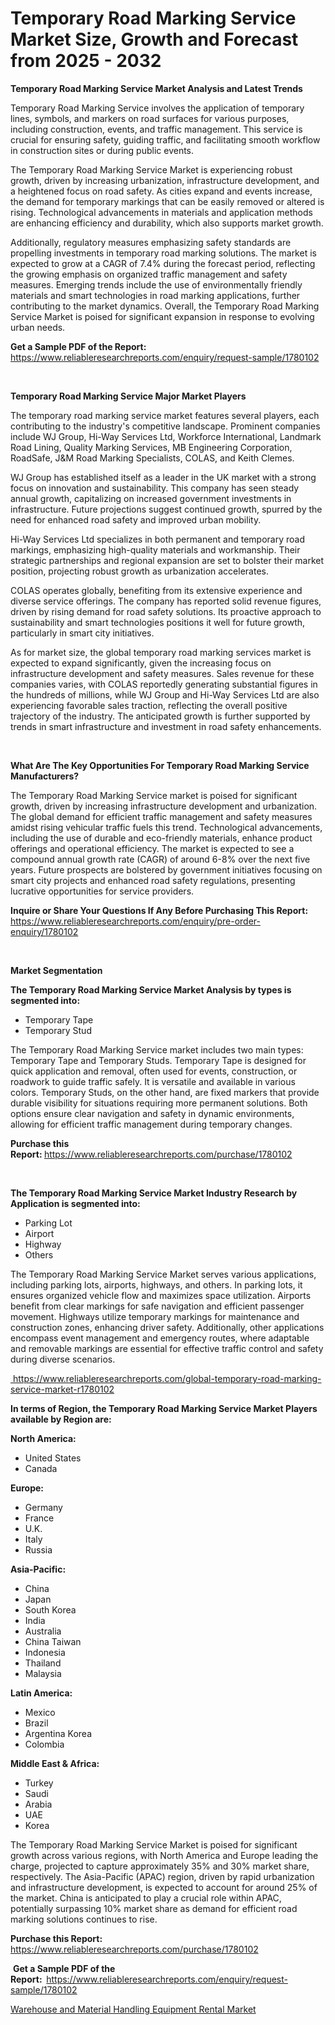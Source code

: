 <p><h1>Temporary Road Marking Service Market Size, Growth and Forecast from 2025 - 2032</h1></p><p><strong>Temporary Road Marking Service Market Analysis and Latest Trends</strong></p>
<p><p>Temporary Road Marking Service involves the application of temporary lines, symbols, and markers on road surfaces for various purposes, including construction, events, and traffic management. This service is crucial for ensuring safety, guiding traffic, and facilitating smooth workflow in construction sites or during public events.</p><p>The Temporary Road Marking Service Market is experiencing robust growth, driven by increasing urbanization, infrastructure development, and a heightened focus on road safety. As cities expand and events increase, the demand for temporary markings that can be easily removed or altered is rising. Technological advancements in materials and application methods are enhancing efficiency and durability, which also supports market growth.</p><p>Additionally, regulatory measures emphasizing safety standards are propelling investments in temporary road marking solutions. The market is expected to grow at a CAGR of 7.4% during the forecast period, reflecting the growing emphasis on organized traffic management and safety measures. Emerging trends include the use of environmentally friendly materials and smart technologies in road marking applications, further contributing to the market dynamics. Overall, the Temporary Road Marking Service Market is poised for significant expansion in response to evolving urban needs.</p></p>
<p><strong>Get a Sample PDF of the Report:&nbsp;</strong> <a href="https://www.reliableresearchreports.com/enquiry/request-sample/1780102?utm_campaign=2953&utm_medium=2&utm_source=Github&utm_content=ia&utm_term=25032025&utm_id=temporary-road-marking-service">https://www.reliableresearchreports.com/enquiry/request-sample/1780102</a></p>
<p>&nbsp;</p>
<p><strong>Temporary Road Marking Service Major Market Players</strong></p>
<p><p>The temporary road marking service market features several players, each contributing to the industry's competitive landscape. Prominent companies include WJ Group, Hi-Way Services Ltd, Workforce International, Landmark Road Lining, Quality Marking Services, MB Engineering Corporation, RoadSafe, J&M Road Marking Specialists, COLAS, and Keith Clemes.</p><p>WJ Group has established itself as a leader in the UK market with a strong focus on innovation and sustainability. This company has seen steady annual growth, capitalizing on increased government investments in infrastructure. Future projections suggest continued growth, spurred by the need for enhanced road safety and improved urban mobility.</p><p>Hi-Way Services Ltd specializes in both permanent and temporary road markings, emphasizing high-quality materials and workmanship. Their strategic partnerships and regional expansion are set to bolster their market position, projecting robust growth as urbanization accelerates.</p><p>COLAS operates globally, benefiting from its extensive experience and diverse service offerings. The company has reported solid revenue figures, driven by rising demand for road safety solutions. Its proactive approach to sustainability and smart technologies positions it well for future growth, particularly in smart city initiatives.</p><p>As for market size, the global temporary road marking services market is expected to expand significantly, given the increasing focus on infrastructure development and safety measures. Sales revenue for these companies varies, with COLAS reportedly generating substantial figures in the hundreds of millions, while WJ Group and Hi-Way Services Ltd are also experiencing favorable sales traction, reflecting the overall positive trajectory of the industry. The anticipated growth is further supported by trends in smart infrastructure and investment in road safety enhancements.</p></p>
<p>&nbsp;</p>
<p><strong>What Are The Key Opportunities For Temporary Road Marking Service Manufacturers?</strong></p>
<p><p>The Temporary Road Marking Service market is poised for significant growth, driven by increasing infrastructure development and urbanization. The global demand for efficient traffic management and safety measures amidst rising vehicular traffic fuels this trend. Technological advancements, including the use of durable and eco-friendly materials, enhance product offerings and operational efficiency. The market is expected to see a compound annual growth rate (CAGR) of around 6-8% over the next five years. Future prospects are bolstered by government initiatives focusing on smart city projects and enhanced road safety regulations, presenting lucrative opportunities for service providers.</p></p>
<p><strong>Inquire or Share Your Questions If Any Before Purchasing This Report:</strong> <a href="https://www.reliableresearchreports.com/enquiry/pre-order-enquiry/1780102?utm_campaign=2953&utm_medium=2&utm_source=Github&utm_content=ia&utm_term=25032025&utm_id=temporary-road-marking-service">https://www.reliableresearchreports.com/enquiry/pre-order-enquiry/1780102</a></p>
<p>&nbsp;</p>
<p><strong>Market Segmentation</strong></p>
<p><strong>The Temporary Road Marking Service Market Analysis by types is segmented into:</strong></p>
<p><ul><li>Temporary Tape</li><li>Temporary Stud</li></ul></p>
<p><p>The Temporary Road Marking Service market includes two main types: Temporary Tape and Temporary Studs. Temporary Tape is designed for quick application and removal, often used for events, construction, or roadwork to guide traffic safely. It is versatile and available in various colors. Temporary Studs, on the other hand, are fixed markers that provide durable visibility for situations requiring more permanent solutions. Both options ensure clear navigation and safety in dynamic environments, allowing for efficient traffic management during temporary changes.</p></p>
<p><strong>Purchase this Report:&nbsp;</strong><a href="https://www.reliableresearchreports.com/purchase/1780102?utm_campaign=2953&utm_medium=2&utm_source=Github&utm_content=ia&utm_term=25032025&utm_id=temporary-road-marking-service">https://www.reliableresearchreports.com/purchase/1780102</a></p>
<p>&nbsp;</p>
<p><strong>The Temporary Road Marking Service Market Industry Research by Application is segmented into:</strong></p>
<p><ul><li>Parking Lot</li><li>Airport</li><li>Highway</li><li>Others</li></ul></p>
<p><p>The Temporary Road Marking Service Market serves various applications, including parking lots, airports, highways, and others. In parking lots, it ensures organized vehicle flow and maximizes space utilization. Airports benefit from clear markings for safe navigation and efficient passenger movement. Highways utilize temporary markings for maintenance and construction zones, enhancing driver safety. Additionally, other applications encompass event management and emergency routes, where adaptable and removable markings are essential for effective traffic control and safety during diverse scenarios.</p></p>
<p><a href="https://www.reliableresearchreports.com/global-temporary-road-marking-service-market-r1780102?utm_campaign=2953&utm_medium=2&utm_source=Github&utm_content=ia&utm_term=25032025&utm_id=temporary-road-marking-service">&nbsp;https://www.reliableresearchreports.com/global-temporary-road-marking-service-market-r1780102</a></p>
<p><strong>In terms of Region, the Temporary Road Marking Service Market Players available by Region are:</strong></p>
<p>
    <p> <strong> North America: </strong>
        <ul>
            <li>United States</li>
            <li>Canada</li>
        </ul>
        </p> 
    <p> <strong> Europe: </strong>
        <ul>
            <li>Germany</li>
            <li>France</li>
            <li>U.K.</li>
            <li>Italy</li>
            <li>Russia</li>
        </ul>
        </p> 
    <p> <strong> Asia-Pacific: </strong>
        <ul>
            <li>China</li>
            <li>Japan</li>
            <li>South Korea</li>
            <li>India</li>
            <li>Australia</li>
            <li>China Taiwan</li>
            <li>Indonesia</li>
            <li>Thailand</li>
            <li>Malaysia</li>
        </ul>
        </p> 
    <p> <strong> Latin America: </strong>
        <ul>
            <li>Mexico</li>
            <li>Brazil</li>
            <li>Argentina Korea</li>
            <li>Colombia</li>
        </ul>
        </p> 
    <p> <strong> Middle East & Africa: </strong>
        <ul>
            <li>Turkey</li>
            <li>Saudi</li>
            <li>Arabia</li>
            <li>UAE</li>
            <li>Korea</li>
        </ul>
    </p>
    </p>
<p><p>The Temporary Road Marking Service Market is poised for significant growth across various regions, with North America and Europe leading the charge, projected to capture approximately 35% and 30% market share, respectively. The Asia-Pacific (APAC) region, driven by rapid urbanization and infrastructure development, is expected to account for around 25% of the market. China is anticipated to play a crucial role within APAC, potentially surpassing 10% market share as demand for efficient road marking solutions continues to rise.</p></p>
<p><strong>Purchase this Report: </strong><a href="https://www.reliableresearchreports.com/purchase/1780102?utm_campaign=2953&utm_medium=2&utm_source=Github&utm_content=ia&utm_term=25032025&utm_id=temporary-road-marking-service">https://www.reliableresearchreports.com/purchase/1780102</a></p>
<p>&nbsp;<strong>Get a Sample PDF of the Report:&nbsp;&nbsp;</strong><a href="https://www.reliableresearchreports.com/enquiry/request-sample/1780102?utm_campaign=2953&utm_medium=2&utm_source=Github&utm_content=ia&utm_term=25032025&utm_id=temporary-road-marking-service">https://www.reliableresearchreports.com/enquiry/request-sample/1780102</a></p>
<p><strong></strong></p>
<p><p><a href="https://github.com/paljuhubeyde/Market-Research-Report-List-1/blob/main/warehouse-and-material-handling-equipment-rental-market.md?utm_campaign=2953&utm_medium=2&utm_source=Github&utm_content=ia&utm_term=25032025&utm_id=temporary-road-marking-service">Warehouse and Material Handling Equipment Rental Market</a></p></p>